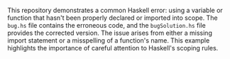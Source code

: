 This repository demonstrates a common Haskell error: using a variable or function that hasn't been properly declared or imported into scope. The `bug.hs` file contains the erroneous code, and the `bugSolution.hs` file provides the corrected version. The issue arises from either a missing import statement or a misspelling of a function's name. This example highlights the importance of careful attention to Haskell's scoping rules. 